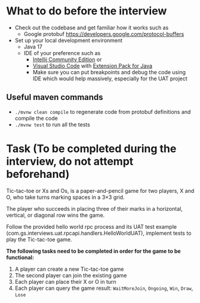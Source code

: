 # What to do before the interview
* Check out the codebase and get familiar how it works such as
  * Google protobuf https://developers.google.com/protocol-buffers
* Set up your local development environment
  * Java 17
  * IDE of your preference such as
    * [Intellij Community Edition](https://www.jetbrains.com/idea/) or
    * [Visual Studio Code](https://code.visualstudio.com/)
      with [Extension Pack for Java](https://marketplace.visualstudio.com/items?itemName=vscjava.vscode-java-pack)
    * Make sure you can put breakpoints and debug the code using IDE which would help massively, especially for the UAT project

## Useful maven commands
* `./mvnw clean compile` to regenerate code from protobuf definitions and compile the code
* `./mvnw test` to run all the tests

# Task (To be completed during the interview, do not attempt beforehand)
Tic-tac-toe or Xs and Os, is a paper-and-pencil game for two players, X and O, who take turns marking spaces in a 3×3 grid.

The player who succeeds in placing three of their marks in a horizontal, vertical, or diagonal row wins the game.

Follow the provided hello world rpc process and its UAT test example (com.gs.interviews.uat.rpcapi.handlers.HelloWorldUAT), implement tests to play the Tic-tac-toe game.

__The following tasks need to be completed in order for the game to be functional:__
1. A player can create a new Tic-tac-toe game
2. The second player can join the existing game
3. Each player can place their X or O in turn
4. Each player can query the game result: `WaitMoreJoin`, `Ongoing`, `Win`, `Draw`, `Lose`
